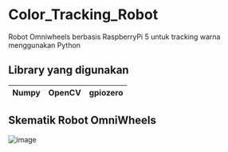 # Color_Tracking_Robot
Robot Omniwheels berbasis RaspberryPi 5 untuk tracking warna menggunakan Python

Library yang digunakan
------------------------------------

| Numpy  | OpenCV | gpiozero | 
| ------------- | ------------- | --------|




Skematik Robot OmniWheels
-------
![image](https://github.com/user-attachments/assets/d17ac5c5-1c48-40c9-9c78-d35dfea646b8)

